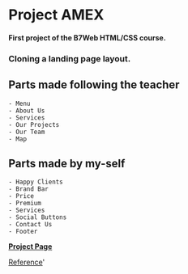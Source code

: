 # Project AMEX
#### First project of the B7Web HTML/CSS course.
### Cloning a landing page layout.

## Parts made following the teacher
    - Menu
    - About Us
    - Services
    - Our Projects
    - Our Team
    - Map
## Parts made by my-self
    - Happy Clients
    - Brand Bar
    - Price
    - Premium
    - Services
    - Social Buttons
    - Contact Us
    - Footer

**[Project Page](https://vitor-agb.github.io/projeto_amex/)**

[Reference](https://www.behance.net/gallery/58301549/Free-Landing-Page)'